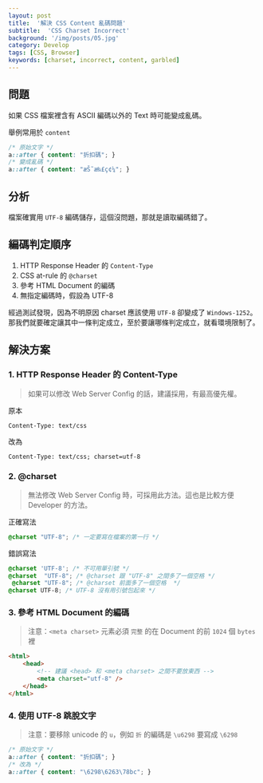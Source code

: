 ```yaml
---
layout: post
title:  '解決 CSS Content 亂碼問題'
subtitle:  'CSS Charset Incorrect'
background: '/img/posts/05.jpg'
category: Develop
tags: [CSS, Browser]
keywords: [charset, incorrect, content, garbled]
---
```


## 問題
如果 CSS 檔案裡含有 ASCII 編碼以外的 Text 時可能變成亂碼。

舉例常用於 `content`
```css
/* 原始文字 */
a::after { content: "折扣碼"; }
/* 變成亂碼 */
a::after { content: "æŠ˜æ‰£ç¢¼"; }
```

## 分析
檔案確實用 `UTF-8` 編碼儲存，這個沒問題，那就是讀取編碼錯了。

## 編碼判定順序
1. HTTP Response Header 的 `Content-Type`
2. CSS at-rule 的 `@charset`
3. 參考 HTML Document 的編碼
4. 無指定編碼時，假設為 UTF-8

經過測試發現，因為不明原因 charset 應該使用 `UTF-8` 卻變成了 `Windows-1252`。  
那我們就要確定讓其中一條判定成立，至於要讓哪條判定成立，就看環境限制了。

## 解決方案
### 1. HTTP Response Header 的 Content-Type

> 如果可以修改 Web Server Config 的話，建議採用，有最高優先權。

原本
```text
Content-Type: text/css
```
改為
```text
Content-Type: text/css; charset=utf-8
```

### 2. @charset
> 無法修改 Web Server Config 時，可採用此方法。這也是比較方便 Developer 的方法。

正確寫法
```css
@charset "UTF-8"; /* 一定要寫在檔案的第一行 */
```
錯誤寫法
```css
@charset 'UTF-8'; /* 不可用單引號 */
@charset  "UTF-8"; /* @charset 跟 "UTF-8" 之間多了一個空格 */
 @charset "UTF-8"; /* @charset 前面多了一個空格  */
@charset UTF-8; /* UTF-8 沒有用引號包起來 */
```

### 3. 參考 HTML Document 的編碼
> 注意：`<meta charset>` 元素必須 `完整` 的在 Document 的前 `1024` 個 `bytes` 裡

```html
<html>
    <head>
        <!-- 建議 <head> 和 <meta charset> 之間不要放東西 -->
        <meta charset="utf-8" />
    </head>
</html>
```

### 4. 使用 UTF-8 跳脫文字
> 注意：要移除 unicode 的 `u`，例如 `折` 的編碼是 `\u6298` 要寫成 `\6298` 

```css
/* 原始文字 */
a::after { content: "折扣碼"; }
/* 改為 */
a::after { content: "\6298\6263\78bc"; }
```